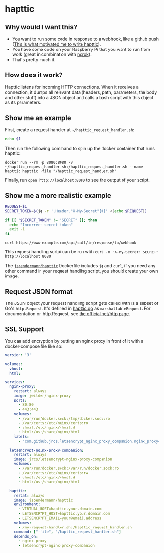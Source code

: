 # hapttic

## Why would I want this?

- You want to run some code in response to a webhook, like a github push ([This is what motivated me to write hapttic](/jsoendermann/pfeife)).
- You have some code on your Raspberry Pi that you want to run from work (great in combination with [ngrok](https://ngrok.com/)).
- That's pretty much it.

## How does it work?

Hapttic listens for incoming HTTP connections. When it receives a connection, it dumps all relevant data (headers, path, parameters, the body and other stuff) into a JSON object and calls a bash script with this object as its parameters.

## Show me an example

First, create a request handler at `~/hapttic_request_handler.sh`:

```bash
echo $1
```

Then run the following command to spin up the docker container that runs hapttic:

`docker run --rm -p 8080:8080 -v ~/hapttic_request_handler.sh:/hapttic_request_handler.sh --name hapttic hapttic -file "/hapttic_request_handler.sh"`

Finally, run `open http://localhost:8080` to see the output of your script.

## Show me a more realistic example

```bash
REQUEST=$1
SECRET_TOKEN=$(jq -r '.Header."X-My-Secret"[0]' <(echo $REQUEST))

if [[ "$SECRET_TOKEN" != "SECRET" ]]; then
  echo "Incorrect secret token"
  exit -1
fi

curl https://www.example.com/api/call/in/response/to/webhook
```

This request handling script can be run with `curl -H "X-My-Secret: SECRET" http://localhost:8080`

The [`jsoendermann/hapttic`](https://hub.docker.com/r/jsoendermann/hapttic/) Dockerfile includes `jq` and `curl`, if you need any other command in your request handling script, you should create your own image.

## Request JSON format

The JSON object your request handling script gets called with is a subset of Go's `http.Request`. It's defined in [hapttic.go](https://github.com/jsoendermann/hapttic/blob/master/hapttic.go) as `marshallableRequest`. For documentation on http.Request, see [the official net/http page](https://golang.org/pkg/net/http/#Request).

## SSL Support

You can add encryption by putting an nginx proxy in front of it with a docker-compose file like so:

```yaml
version: '3'

volumes:
  vhost:
  html:

services:
  nginx-proxy:
    restart: always
    image: jwilder/nginx-proxy
    ports:
      - 80:80
      - 443:443
    volumes:
      - /var/run/docker.sock:/tmp/docker.sock:ro
      - /var/certs:/etc/nginx/certs:ro
      - vhost:/etc/nginx/vhost.d
      - html:/usr/share/nginx/html
    labels:
      - "com.github.jrcs.letsencrypt_nginx_proxy_companion.nginx_proxy=true"

  letsencrypt-nginx-proxy-companion:
    restart: always
    image: jrcs/letsencrypt-nginx-proxy-companion
    volumes:
      - /var/run/docker.sock:/var/run/docker.sock:ro
      - /var/certs:/etc/nginx/certs:rw
      - vhost:/etc/nginx/vhost.d
      - html:/usr/share/nginx/html

  hapttic:
    restat: always
    image: jsoendermann/hapttic
    environment:
      - VIRTUAL_HOST=hapttic.your.domain.com                                # Replace this
      - LETSENCRYPT_HOST=hapttic.your.domain.com                            # Replace this
      - LETSENCRYPT_EMAIL=your@email.address                                # Replace this
    volumes:
      - /my-request-handler.sh:/hapttic_request_handler.sh                  # Replace this
    command: ["-file", "/hapttic_request_handler.sh"]
    depends_on:
      - nginx-proxy
      - letsencrypt-nginx-proxy-companion
```
